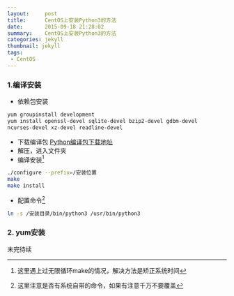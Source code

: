 ```yaml
---
layout:     post
title:      CentOS上安装Python3的方法
date:       2015-09-18 21:28:02
summary:    CentOS上安装Python3的方法
categories: jekyll
thumbnail: jekyll
tags:
 - CentOS
---
```


### 1.编译安装
+ 依赖包安装

```bash
yum groupinstall development  
yum install openssl-devel sqlite-devel bzip2-devel gdbm-devel
ncurses-devel xz-devel readline-devel  
```
+ 下载编译包 [Python编译包下载地址](https://www.python.org/downloads/)
+ 解压，进入文件夹
+ 编译安装[^1]

```bash
./configure --prefix=/安装位置
make
make install
```
[^1]: 这里遇上过无限循环make的情况，解决方法是矫正系统时间

+ 配置命令[^2]

```bash
ln -s /安装目录/bin/python3 /usr/bin/python3  
```
[^2]: 这里注意是否有系统自带的命令，如果有注意千万不要覆盖

### 2. yum安装
未完待续
